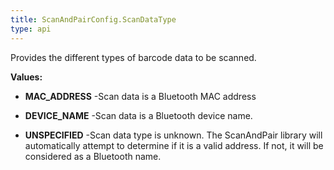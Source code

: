 ```yaml
---
title: ScanAndPairConfig.ScanDataType
type: api
---
```



Provides the different types of barcode data to be scanned.

**Values:**

* **MAC_ADDRESS** -Scan data is a Bluetooth MAC address

* **DEVICE_NAME** -Scan data is a Bluetooth device name.

* **UNSPECIFIED** -Scan data type is unknown. The ScanAndPair library will automatically attempt to determine
 if it is a valid address. If not, it will be considered as a Bluetooth name.

